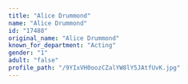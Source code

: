 ```yaml
---
title: "Alice Drummond"
name: "Alice Drummond"
id: "17488"
original_name: "Alice Drummond"
known_for_department: "Acting"
gender: "1"
adult: "false"
profile_path: "/9YIxVH0oozCZalYW8lY5JAtfUvK.jpg"
---
```

